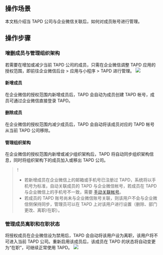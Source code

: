 ## 操作场景
本文档介绍当 TAPD 公司与企业微信关联后，如何对成员账号进行管理。

## 操作步骤

### 增删成员与管理组织架构
若需要在增加或减少当前 TAPD 公司的成员，只需在企业微信调整 TAPD 应用的授权范围，即前往企业微信后台 > 应用与小程序 > TAPD 进行管理。
![](https://main.qcloudimg.com/raw/7118257b216f727a1ea2f3c669876fe5.png)
 
#### 新增成员
在企业微信的授权范围内新增成员后，TAPD 会自动为成员创建 TAPD 帐号，成员可通过企业微信直接登录 TAPD。

#### 删除成员
在企业微信的授权范围内减少成员后，TAPD 会自动将该成员对应的 TAPD 帐号从当前 	TAPD 公司移除。

#### 管理组织架构 
在企业微信的授权范围内新增或减少组织架构后，TAPD 将自动同步组织架构信息，同时将组织架构下的成员加入或移出 TAPD 公司。

>!
>- 若新增成员在企业微信上的邮箱或手机号已注册过 TAPD，系统将以手机号为标准，自动关联成员的 TAPD 与企业微信帐号，若成员在 TAPD 与企业微信上的手机号不一致，需要 [手动关联帐号](https://cloud.tencent.com/document/product/624/11437)。
>- 若成员的 TAPD 账号尚未与企业微信账号关联，则该用户不会与企业微信侧保持同步，管理员可以在 TAPD 上对该用户进行设置（删除、部门更改、离职/在职）。


### 管理成员离职和在职状态
将授权成员在企业微信设为禁用后，TAPD 会自动将该用户设为离职，该用户将不可进入当前 TAPD 公司。重新启用该成员后，该成员在 TAPD 的状态将自动变更为“在职”，可继续正常使用 TAPD。
![](https://main.qcloudimg.com/raw/0e8af9d2ad35c7e8ef20199ae35f87d0.png)
